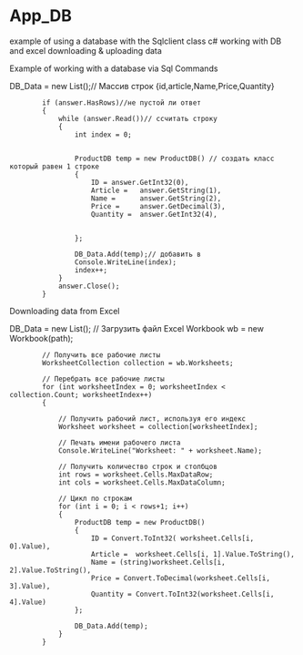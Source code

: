 # App_DB
example of using a database with the Sqlclient class c#
working with DB and excel downloading & uploading data

Example of working with a database via Sql Commands

 DB_Data = new List<ProductDB>();// Массив строк {id,article,Name,Price,Quantity}

            if (answer.HasRows)//не пустой ли ответ
            {
                while (answer.Read())// ссчитать строку
                {
                    int index = 0;


                    ProductDB temp = new ProductDB() // создать класс  который равен 1 строке
                    {
                        ID = answer.GetInt32(0),
                        Article =   answer.GetString(1),
                        Name =      answer.GetString(2),
                        Price =     answer.GetDecimal(3),
                        Quantity =  answer.GetInt32(4), 
                        
                        
                    };  

                    DB_Data.Add(temp);// добавить в
                    Console.WriteLine(index);
                    index++;
                }
                answer.Close();
            } 

Downloading data from Excel
  
  DB_Data = new List<ProductDB>();
            // Загрузить файл Excel
            Workbook wb = new Workbook(path);

            // Получить все рабочие листы
            WorksheetCollection collection = wb.Worksheets;

            // Перебрать все рабочие листы
            for (int worksheetIndex = 0; worksheetIndex < collection.Count; worksheetIndex++)
            {

                // Получить рабочий лист, используя его индекс
                Worksheet worksheet = collection[worksheetIndex];

                // Печать имени рабочего листа
                Console.WriteLine("Worksheet: " + worksheet.Name);

                // Получить количество строк и столбцов
                int rows = worksheet.Cells.MaxDataRow;
                int cols = worksheet.Cells.MaxDataColumn;

                // Цикл по строкам
                for (int i = 0; i < rows+1; i++)
                { 
                    ProductDB temp = new ProductDB()
                    {
                        ID = Convert.ToInt32( worksheet.Cells[i, 0].Value),
                        Article =  worksheet.Cells[i, 1].Value.ToString(),
                        Name = (string)worksheet.Cells[i, 2].Value.ToString(),
                        Price = Convert.ToDecimal(worksheet.Cells[i, 3].Value),
                        Quantity = Convert.ToInt32(worksheet.Cells[i, 4].Value)
                    };

                    DB_Data.Add(temp);
                }
            }
  
